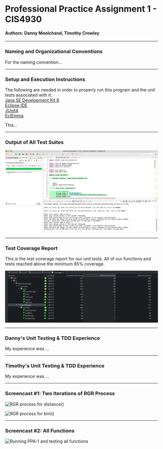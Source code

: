 # Professional Practice Assignment 1 - CIS4930

#### Authors: Danny Moolchand, Timothy Crowley  

----

### Naming and Organizational Conventions  

For the naming convention...

---

### Setup and Execution Instructions  

The following are needed in order to properly run this program and the unit tests associated with it.  
[Java SE Development Kit 8](https://www.oracle.com/technetwork/java/javase/downloads/jdk8-downloads-2133151.html)  
[Eclipse IDE](https://www.eclipse.org/eclipseide/2018-12/)  
[JUnit4](https://github.com/junit-team/junit4/wiki/Download-and-Install)  
[EclEmma](https://www.eclemma.org/)  

This...

---

### Output of All Test Suites  

![Output of test cases passing](https://raw.githubusercontent.com/TimCrowley99/PPA-1/master/Test_Outputs.JPG)

---

### Test Coverage Report  
This is the test coverage report for our unit tests. All of our functions and tests reached above the minimum 85% coverage.

![Test coverage report of PPA-1](https://raw.githubusercontent.com/TimCrowley99/PPA-1/master/Code%20Coverage.JPG)

---

### Danny's Unit Testing & TDD Experience  

My experience was ...

---

### Timothy's Unit Testing & TDD Experience  

My experience was ...

---

### Screencast #1: Two Iterations of RGR Process

![RGR process for distance()](https://raw.githubusercontent.com/TimCrowley99/PPA-1/master/Screencast_Distance.gif)  

![RGR process for bmi()](https://raw.githubusercontent.com/TimCrowley99/PPA-1/master/Screencast_bmi.gif)

---

### Screencast #2: All Functions

![Running PPA-1 and testing all functions](https://raw.githubusercontent.com/TimCrowley99/PPA-1/master/Screencast_functions.gif)  

